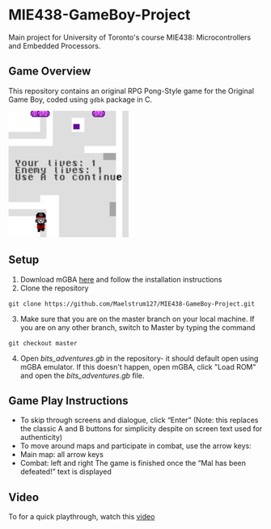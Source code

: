 # MIE438-GameBoy-Project
Main project for University of Toronto's course MIE438: Microcontrollers and Embedded Processors.

## Game Overview
This repository contains an original RPG Pong-Style game for the Original Game Boy, coded using ```gdbk``` package in C.  
    
<img src="https://github.com/Maelstrum127/MIE438-GameBoy-Project/blob/master/Images/win.gif" width="250" height="250"/>

## Setup 
1. Download mGBA [here](https://mgba.io/) and follow the installation instructions   
2. Clone the repository    
```
git clone https://github.com/Maelstrum127/MIE438-GameBoy-Project.git 
```
3. Make sure that you are on the master branch on your local machine. If you are on any other branch, switch to Master by typing the command 
```
git checkout master 
```
4. Open *bits_adventures.gb* in the repository- it should default open using mGBA emulator. If this doesn't happen, open mGBA, click "Load ROM" and open the *bits_adventures.gb* file.  

## Game Play Instructions 
* To skip through screens and dialogue, click “Enter” (Note: this replaces the classic A and B buttons for simplicity despite on screen text used for authenticity) 
* To move around maps and participate in combat, use the arrow keys:
* Main map: all arrow keys 
* Combat: left and right 
The game is finished once the “Mal has been defeated!” text is displayed

## Video
To for a quick playthrough, watch this [video](https://www.youtube.com/watch?v=2vMHTOsuGYA&ab_channel=CatGlossop)
